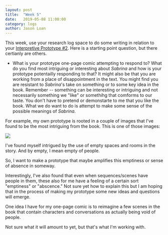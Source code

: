 ```yaml
---
layout: post
title:  "Week 5" 
date:   2019-05-08 11:00:00
category: logs
author: Jason Loan 
---
```


This week, use your research log space to do some writing in relation to your [Interpretive Prototype #2](https://jloan.github.io/e107v2/prototypes/2019/05/06/one-page-sabrina/). Here is a starting point question, but there certianly are others.

* What is your prototype one-page comic attempting to respond to? What do you find most intriguing or interesting about *Sabrina* and how is your prototype potentailly responding to that? It might also be that you are working from a place of disappointment in the text. You might find you are resistant to *Sabrina*'s take on something or to some key idea in the book. Remember -- something can be interesting or intriguing and not necessarily something we "like" or somethihg that comforms to our taste. You don't have to pretend or demonstarte to me that you like the book. What we do want to do is attempt to make some sense of the possible meanings of *Sabrina*.

For example, my own prototype is rooted in a couple of images that I've found to be the most intriguing from the book. This is one of those images:

![](https://www.drawnandquarterly.com/sites/default/files/styles/press-full/public/images/press/2018/sabrina.interior28.jpg?itok=5qtjbZss) 

I've found myself intrigued by the use of empty spaces and rooms in the story. And by empty, I mean empty of people.

So, I want to make a prototype that maybe amplifies this emptiness or sense of absence in someway. 

Interestingly, I've also found that even when sequences/scenes have people in them, these also for me have a feeling of a certain sort "emptiness" or "abscence." Not sure yet how to explain this but I am hoping that in the process of making my prototype some new ideas and questions will emerge.

One idea I have for my one-page comic is to reimagine a few scenes in the book that contain characters and conversations as actually being void of people. 

Not sure what it will amount to yet, but that's what I'm working with.


